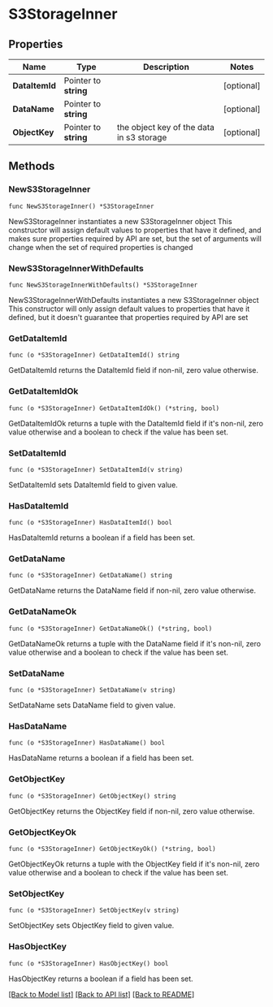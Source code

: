 # S3StorageInner

## Properties

Name | Type | Description | Notes
------------ | ------------- | ------------- | -------------
**DataItemId** | Pointer to **string** |  | [optional] 
**DataName** | Pointer to **string** |  | [optional] 
**ObjectKey** | Pointer to **string** | the object key of the data in s3 storage | [optional] 

## Methods

### NewS3StorageInner

`func NewS3StorageInner() *S3StorageInner`

NewS3StorageInner instantiates a new S3StorageInner object
This constructor will assign default values to properties that have it defined,
and makes sure properties required by API are set, but the set of arguments
will change when the set of required properties is changed

### NewS3StorageInnerWithDefaults

`func NewS3StorageInnerWithDefaults() *S3StorageInner`

NewS3StorageInnerWithDefaults instantiates a new S3StorageInner object
This constructor will only assign default values to properties that have it defined,
but it doesn't guarantee that properties required by API are set

### GetDataItemId

`func (o *S3StorageInner) GetDataItemId() string`

GetDataItemId returns the DataItemId field if non-nil, zero value otherwise.

### GetDataItemIdOk

`func (o *S3StorageInner) GetDataItemIdOk() (*string, bool)`

GetDataItemIdOk returns a tuple with the DataItemId field if it's non-nil, zero value otherwise
and a boolean to check if the value has been set.

### SetDataItemId

`func (o *S3StorageInner) SetDataItemId(v string)`

SetDataItemId sets DataItemId field to given value.

### HasDataItemId

`func (o *S3StorageInner) HasDataItemId() bool`

HasDataItemId returns a boolean if a field has been set.

### GetDataName

`func (o *S3StorageInner) GetDataName() string`

GetDataName returns the DataName field if non-nil, zero value otherwise.

### GetDataNameOk

`func (o *S3StorageInner) GetDataNameOk() (*string, bool)`

GetDataNameOk returns a tuple with the DataName field if it's non-nil, zero value otherwise
and a boolean to check if the value has been set.

### SetDataName

`func (o *S3StorageInner) SetDataName(v string)`

SetDataName sets DataName field to given value.

### HasDataName

`func (o *S3StorageInner) HasDataName() bool`

HasDataName returns a boolean if a field has been set.

### GetObjectKey

`func (o *S3StorageInner) GetObjectKey() string`

GetObjectKey returns the ObjectKey field if non-nil, zero value otherwise.

### GetObjectKeyOk

`func (o *S3StorageInner) GetObjectKeyOk() (*string, bool)`

GetObjectKeyOk returns a tuple with the ObjectKey field if it's non-nil, zero value otherwise
and a boolean to check if the value has been set.

### SetObjectKey

`func (o *S3StorageInner) SetObjectKey(v string)`

SetObjectKey sets ObjectKey field to given value.

### HasObjectKey

`func (o *S3StorageInner) HasObjectKey() bool`

HasObjectKey returns a boolean if a field has been set.


[[Back to Model list]](../README.md#documentation-for-models) [[Back to API list]](../README.md#documentation-for-api-endpoints) [[Back to README]](../README.md)


